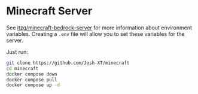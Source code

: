# Minecraft Server

See [itzg/minecraft-bedrock-server](https://hub.docker.com/r/itzg/minecraft-bedrock-server) for more information about environment variables. Creating a `.env` file will allow you to set these variables for the server.

Just run:

```bash
git clone https://github.com/Josh-XT/minecraft
cd minecraft
docker compose down
docker compose pull
docker compose up -d
```
